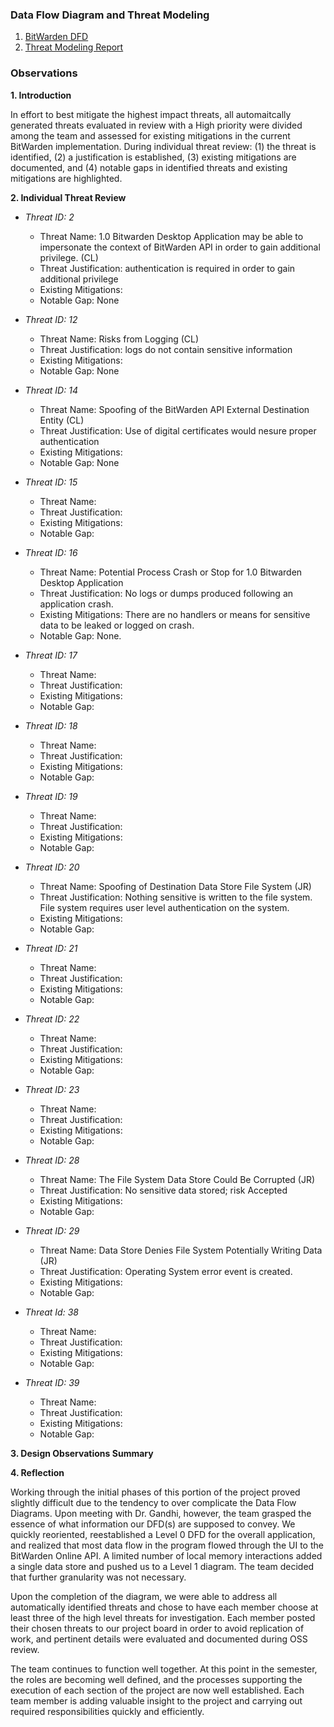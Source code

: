 ### Data Flow Diagram and Threat Modeling

1. [BitWarden DFD](https://github.com/DoctorEww/software-assurance/blob/main/Design/readme.md)
2. [Threat Modeling Report](https://htmlpreview.github.io/?https://github.com/DoctorEww/software-assurance/blob/main/Design/BitWarden_Report.html)

### Observations

**1. Introduction**

In effort to best mitigate the highest impact threats, all automaitcally generated threats evaluated in review with a High priority were divided among the team and assessed for existing mitigations in the current BitWarden implementation. During individual threat review: (1) the threat is identified, (2) a justification is established, (3) existing mitigations are documented, and (4) notable gaps in identified threats and existing mitigations are highlighted. 

**2. Individual Threat Review**
  - *Threat ID:  2*
    - Threat Name: 1.0 Bitwarden Desktop Application may be able to impersonate the context of BitWarden API in order to gain additional privilege. (CL)
    - Threat Justification: authentication is required in order to gain additional privilege
    - Existing Mitigations: 
    - Notable Gap: None
    
  - *Threat ID: 12*
    - Threat Name: Risks from Logging (CL)
    - Threat Justification: logs do not contain sensitive information
    - Existing Mitigations: 
    - Notable Gap: None
  - *Threat ID: 14*
    - Threat Name: Spoofing of the BitWarden API External Destination Entity (CL)
    - Threat Justification: Use of digital certificates would nesure proper authentication
    - Existing Mitigations: 
    - Notable Gap: None
  - *Threat ID: 15*
    - Threat Name:
    - Threat Justification:
    - Existing Mitigations:
    - Notable Gap:
  - *Threat ID: 16*
    - Threat Name: Potential Process Crash or Stop for 1.0 Bitwarden Desktop Application
    - Threat Justification: No logs or dumps produced following an application crash.
    - Existing Mitigations: There are no handlers or means for sensitive data to be leaked or logged on crash.
    - Notable Gap: None.
  - *Threat ID: 17*
    - Threat Name:
    - Threat Justification:
    - Existing Mitigations:
    - Notable Gap:
  - *Threat ID: 18*
    - Threat Name:
    - Threat Justification:
    - Existing Mitigations:
    - Notable Gap:
  - *Threat ID: 19*
    - Threat Name:
    - Threat Justification:
    - Existing Mitigations:
    - Notable Gap:
  - *Threat ID: 20*
    - Threat Name: Spoofing of Destination Data Store File System (JR)
    - Threat Justification: Nothing sensitive is written to the file system. File system requires user level authentication on the system.
    - Existing Mitigations:
    - Notable Gap:
  - *Threat ID: 21*
    - Threat Name:
    - Threat Justification:
    - Existing Mitigations:
    - Notable Gap:
  - *Threat ID: 22*
    - Threat Name:
    - Threat Justification:
    - Existing Mitigations:
    - Notable Gap:
  - *Threat ID: 23*
    - Threat Name:
    - Threat Justification:
    - Existing Mitigations:
    - Notable Gap:
  - *Threat ID: 28*
    - Threat Name: The File System Data Store Could Be Corrupted (JR)
    - Threat Justification: No sensitive data stored; risk Accepted
    - Existing Mitigations:
    - Notable Gap:
  - *Threat ID: 29*
    - Threat Name: Data Store Denies File System Potentially Writing Data (JR)
    - Threat Justification: Operating System error event is created.
    - Existing Mitigations:
    - Notable Gap:
  - *Threat Id: 38*
    - Threat Name:
    - Threat Justification:
    - Existing Mitigations:
    - Notable Gap:
  - *Threat ID: 39*
    - Threat Name:
    - Threat Justification:
    - Existing Mitigations:
    - Notable Gap:
  
**3. Design Observations Summary**

**4. Reflection**

Working through the initial phases of this portion of the project proved slightly difficult due to the tendency to over complicate the Data Flow Diagrams. Upon meeting with Dr. Gandhi, however, the team grasped the essence of what information our DFD(s) are supposed to convey. We quickly reoriented, reestablished a Level 0 DFD for the overall application, and realized that most data flow in the program flowed through the UI to the BitWarden Online API. A limited number of local memory interactions added a single data store and pushed us to a Level 1 diagram. The team decided that further granularity was not necessary.

Upon the completion of the diagram, we were able to address all automatically identified threats and chose to have each member choose at least three of the high level threats for investigation. Each member posted their chosen threats to our project board in order to avoid replication of work, and pertinent details were evaluated and documented during OSS review.

The team continues to function well together. At this point in the semester, the roles are becoming well defined, and the processes supporting the execution of each section of the project are now well established. Each team member is adding valuable insight to the project and carrying out required responsibilities quickly and efficiently.
